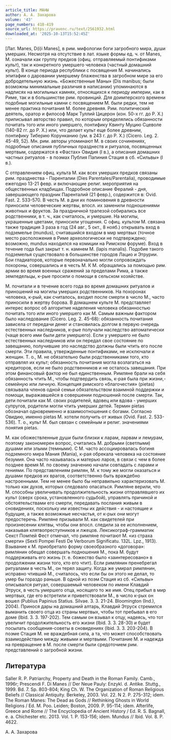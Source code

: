 ```yaml
---
article_title: МАНЫ
author: А. А. Захарова
volume: '43'
page_numbers: 418-419
source_url: https://pravenc.ru/text/2561932.html
downloaded_at: '2025-10-13T15:52:45Z'
---
```


[Лат. Manes, D(i)i Manes], в рим. мифологии боги загробного мира, души умерших. Несмотря на отсутствие в лат. языке формы ед. ч. от Manes, М. означали как группу предков (офиц. отправляемый понтификами культ), так и конкретного умершего человека (частный домашний культ). В конце периода республики с посвящения М. начинались эпитафии о даровании умершему блаженства в загробном мире за его добродетельную жизнь. «Божественные Маны» (Dis manibus; были возможны минимальные различия в написании) упоминаются в надписях на могильных камнях, относящихся к периоду империи, как в Риме, так и в большинстве рим. провинций. Для доимперского времени подобные могильные камни с посвящением М. были редки, тем не менее практика почитания М. более древняя. Рим. политический деятель, оратор и философ Марк Туллий Цицерон (кон. 50-х гг. до Р. Х.) приписывал авторство правил, по которым определялись обязанности почитать того или иного умершего, понтифику Квинту Муцию Сцеволе (140-82 гг. до Р. Х.) или, что делает культ еще более древним, понтифику Тиберию Корунканию (ум. в 243 г. до Р. Х.) (Cicero. Leg. 2. 45-49, 52). Мн. рим. авторы упоминают М. в своих сочинениях, подробные описания публичных празднеств и ритуалов, посвященных мертвым, содержатся в «Фастах» Овидия (I в.), а описания домашних частных ритуалов - в поэмах Публия Папиния Стация в сб. «Сильвы» (I в.).

С отправлением офиц. культа М. как всех умерших предков связаны рим. празднества - Паренталии (Dies Parentales/Parentalia), проводимые ежегодно 13-21 февр. и включающие религ. мероприятия на общественных кладбищах. Подробное описание Фералий - дня, завершающего праздник Паренталий (21 февр.), содержится в: Ovid. Fast. 2. 533-570. В честь М. в дни их поминовения в древности приносили человеческие жертвы, впосл. их заменили подношениями животных и фруктов. За праздничной трапезой собирались все родственники, в т. ч., как считалось, и умершие. На могилы, украшенные цветами, приносили угощения. С офиц. культом М. связана также традиция 3 раза в год (24 авг., 5 окт., 8 нояб.) открывать вход в подземелье (mundus), считавшийся входом в мир мертвых (точное место расположения в Риме археологически не подтверждено; возможно, mundus находился на комиции на Римском форуме). Вход в течение года был закрыт т. н. камнем М. (lapis manalis). Подобие такого подземелья существовало в большинстве городов Лацио и Этрурии. Бои гладиаторов, которые первоначально могли сопровождать похороны, совершались и в честь М. К М. обращались за помощью рим. армии во время военных сражений за пределами Рима, а также земледельцы, к-рые просили о помощи в сельском хозяйстве.

М. почитали и в течение всего года во время домашних ритуалов и приношений на могилы умерших родственников. На похоронах человека, к-рый, как считалось, входил после смерти в число М., часто приносили в жертву борова. В домашнем культе М. представляет интерес вопрос об алгоритме наделения человека обязанностью почитать того или иного умершего как М. Самым важным фактором было наследование (Cicero. Leg. 2. 45-68): обязанность почитания зависела от передачи денег и становилась долгом в первую очередь естественных наследников, к-рые получали наследство автоматически (чаще всего ими были дети умершего). Если у умершего не было естественных наследников или он передал свое состояние по завещанию, получившие это наследство должны были чтить его после смерти. Эти правила, утвержденные понтификами, не исключали и женщин. Т. о., М. не обязательно были родственниками того, кто отправлял их культ; обязанность почитания могла возлагаться на кредиторов, если не было родственников и не осталось завещания. При этом финансовый фактор не был единственным. Римляне брали на себя обязанность чтить М., чтобы подтвердить связь, к-рая была при жизни,- семейную или личную. Концепция римского «благочестия» (pietas) связывала членов одной семьи обязательством взаимной поддержки и помощи, выражавшейся в совершении подношений после смерти. Так, дети почитали как М. своих родителей, вдовец или вдова - умерших супругов, родители могли чтить умерших детей. Термин pietas обозначал одновременно и взаимоотношения с богами. Согласно Овидию, именно pietas М. хотели получить от живых (Ovid. Fast. 2. 533-536). Т. о., культ М. был связан с семейным и религ. значениями понятия pietas.

М. как обожествленные души были близки к ларам, ларвам и лемурам, поэтому закономерен вопрос, считались М. добрыми (светлыми) душами или злыми (темными). С М. часто ассоциировалась богиня подземного мира Мания (Mania), к-рая обрекала человека на состояние безумия. Она часто называлась и матерью ларов, в связи с чем в более позднее время М. по своему значению начали совпадать с ларами и гениями. По представлениям римлян, М. к тому же могли оказаться и душами предков их врагов, соответственно быть враждебно настроенными. Тем не менее было бы неправильно характеризовать М. только как духов, которых следовало опасаться. Римляне верили, что М. способны увеличивать продолжительность жизни отправлявшего их культ (сверх срока, установленного судьбой), управлять причиной и обстоятельствами его смерти, передавать послания живым в сновидениях, поскольку им известны их действия - и настоящие и будущие, а также возможные несчастья, от к-рых они могут предостеречь. Римляне призывали М. как свидетелей при произнесении клятвы, чтобы они впосл. следили за ее исполнением, наказывая клятвопреступников и лжецов. Лексикограф-грамматик Секст Помпей Фест отмечал, что римляне почитают М. «из страха смерти» (Sexti Pompei Festi De Verborum Significatu. 132L. Lpz., 1913). Взывание к М. приобретало форму своеобразного «договора»: римлянин обещал совершать подношения М., пока М. будут поддерживать его жизнь (т. е. божество было «заинтересовано» в продолжении жизни того, кто его чтит). Если римлянин пренебрегал ритуалами в честь М., он терял защиту. Когда же умирал римлянин, исправно чтивший М., считалось, что если бы он этого не делал, то умер бы гораздо раньше. В одной из поэм Стация из сб. «Сильвы» описывался ритуал, совершаемый человеком по имени Клавдий Этруск, в честь умершего отца, носящего то же имя. Отец прибыл в мир мертвых, где его встретили и приветствовали М., в число к-рых он вошел (Publius Papinius Statius. Silvae. 3. 3. 21-24. Bloomington (Ind.), 2004). Принося дары на домашний алтарь, Клавдий Этруск стремился выманить своего отца из страны мертвых, чтобы тот пребывал в его доме (Ibid. 3. 3. 197-202). Тем самым он взывал к отцу, надеясь, что тот увеличит продолжительность его жизни (Ibid. 3. 3. 28-30) и будет посылать сообщения-советы в сновидениях (Ibid. 3. 3. 203-204). В поэме Стация М. не враждебная сила, а та, что может способствовать взаимодействию между живыми и мертвыми. Почитание М. и надежда на превращение в М. после смерти были средоточием рим. представлений о загробной жизни.

## Литература

Saller R. P. Patriarchy, Property and Death in the Roman Family. Camb., 1996r; Prescendi F. Di Manes // Der Neue Pauly: Enzykl. d. Antike. Stuttg., 1999. Bd. 7. Sp. 803-804; King Ch. W. The Organization of Roman Religious Beliefs // Classical Antiquity. Berkeley, 2003. Vol. 22. N 2. P. 275-312; idem. The Roman Manes: The Dead as Gods // Rethinking Ghosts in World Religions / Ed. M. Poo. Leiden; Boston, 2009. P. 95-114; idem. Afterlife, Greece and Rome // The Encyclopedia of Ancient History / Ed. R. S. Bagnall, e. a. Chichester etc. 2013. Vol. 1. P. 153-156; idem. Mundus // Ibid. Vol. 8. P. 4622.

А. А. Захарова
